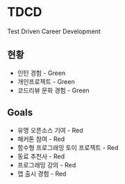 # TDCD
Test Driven Career Development

## 현황
- 인턴 경험 - Green
- 개인프로젝트 - Green
- 코드리뷰 문화 경험 - Green

## Goals
- 유명 오픈소스 기여 - Red
- 해커톤 참여 - Red
- 함수형 프로그래밍 토이 프로젝트 - Red
- 동료 추천사 - Red
- 프로그래밍 강의 - Red
- 앱 출시 경험 - Red 
